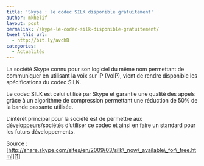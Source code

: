 ```yaml
---
title: 'Skype : le codec SILK disponible gratuitement'
author: mkhelif
layout: post
permalink: /skype-le-codec-silk-disponible-gratuitement/
tweet_this_url:
  - http://bit.ly/avchB
categories:
  - Actualités
---
```

La société Skype connu pour son logiciel du même nom permettant de communiquer en utilisant la voix sur IP (VoIP), vient de rendre disponible les spécifications du codec SILK.

Le codec SILK est celui utilisé par Skype et garantie une qualité des appels grâce à un algorithme de compression permettant une réduction de 50% de la bande passante utilisée.

L&#8217;intérêt principal pour la société est de permettre aux développeurs/sociétés d&#8217;utiliser ce codec et ainsi en faire un standard pour les futurs développements.

Source : [http://share.skype.com/sites/en/2009/03/silk\_now\_available\_for\_free.html][1]

 [1]: http://share.skype.com/sites/en/2009/03/silk_now_available_for_free.html